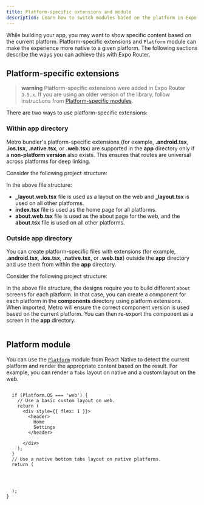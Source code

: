 ```yaml
---
title: Platform-specific extensions and module
description: Learn how to switch modules based on the platform in Expo Router using platform-specific extensions and Platform module from React Native.
---
```


While building your app, you may want to show specific content based on the current platform. Platform-specific extensions and `Platform` module can make the experience more native to a given platform. The following sections describe the ways you can achieve this with Expo Router.

## Platform-specific extensions

> **warning** Platform-specific extensions were added in Expo Router `3.5.x`. If you are using an older version of the library, follow instructions from [Platform-specific modules](#platform-module).

There are two ways to use platform-specific extensions:

### Within app directory

Metro bundler's platform-specific extensions (for example, **.android.tsx**, **.ios.tsx**, **.native.tsx**, or **.web.tsx**) are supported in the **app** directory only if a **non-platform version** also exists. This ensures that routes are universal across platforms for deep linking.

Consider the following project structure:

In the above file structure:

- **\_layout.web.tsx** file is used as a layout on the web and **\_layout.tsx** is used on all other platforms.
- **index.tsx** file is used as the home page for all platforms.
- **about.web.tsx** file is used as the about page for the web, and the **about.tsx** file is used on all other platforms.

### Outside app directory

You can create platform-specific files with extensions (for example, **.android.tsx**, **.ios.tsx**, **.native.tsx**, or **.web.tsx**) outside the **app** directory and use them from within the **app** directory.

Consider the following project structure:

In the above file structure, the designs require you to build different `about` screens for each platform. In that case, you can create a component for each platform in the **components** directory using platform extensions. When imported, Metro will ensure the correct component version is used based on the current platform. You can then re-export the component as a screen in the **app** directory.

```tsx app/about.tsx

```

## Platform module

You can use the [`Platform`](https://reactnative.dev/docs/platform-specific-code#platform-module) module from React Native to detect the current platform and render the appropriate content based on the result. For example, you can render a `Tabs` layout on native and a custom layout on the web.

```tsx app/_layout.tsx

  if (Platform.OS === 'web') {
    // Use a basic custom layout on web.
    return (
      <div style={{ flex: 1 }}>
        <header>
          Home
          Settings
        </header>
        
      </div>
    );
  }
  // Use a native bottom tabs layout on native platforms.
  return (
    
      
      
    
  );
}
```